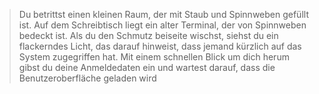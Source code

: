 > Du betrittst einen kleinen Raum, der mit Staub und Spinnweben gefüllt ist. Auf dem Schreibtisch liegt ein alter Terminal, der von Spinnweben bedeckt ist. Als du den Schmutz beiseite wischst, siehst du ein flackerndes Licht, das darauf hinweist, dass jemand kürzlich auf das System zugegriffen hat. Mit einem schnellen Blick um dich herum gibst du deine Anmeldedaten ein und wartest darauf, dass die Benutzeroberfläche geladen wird
